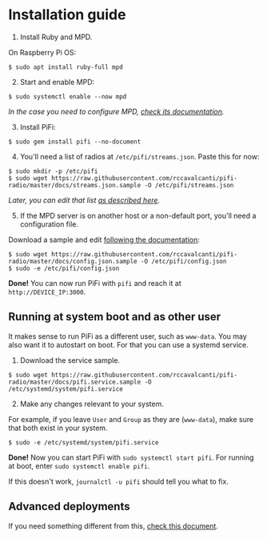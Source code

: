 # Installation guide

1. Install Ruby and MPD.

On Raspberry Pi OS:

```
$ sudo apt install ruby-full mpd
```

2. Start and enable MPD:

```
$ sudo systemctl enable --now mpd
```

_In the case you need to configure MPD, [check its documentation](https://www.musicpd.org/doc/html/user.html#configuration)._

3. Install PiFi:

```
$ sudo gem install pifi --no-document
```

4. You'll need a list of radios at `/etc/pifi/streams.json`. Paste this for now:

```
$ sudo mkdir -p /etc/pifi
$ sudo wget https://raw.githubusercontent.com/rccavalcanti/pifi-radio/master/docs/streams.json.sample -O /etc/pifi/streams.json
```

_Later, you can edit that list [as described here](README.md#list-of-streams)._

5. If the MPD server is on another host or a non-default port, you'll need a configuration file.

Download a sample and edit [following the documentation](README.md#pifi-configuration):

```
$ sudo wget https://raw.githubusercontent.com/rccavalcanti/pifi-radio/master/docs/config.json.sample -O /etc/pifi/config.json
$ sudo -e /etc/pifi/config.json
```

**Done!** You can now run PiFi with `pifi` and reach it at `http://DEVICE_IP:3000`.

## Running at system boot and as other user

It makes sense to run PiFi as a different user, such as `www-data`. You may also want it to autostart on boot. For that you can use a systemd service.

1. Download the service sample.

```
$ sudo wget https://raw.githubusercontent.com/rccavalcanti/pifi-radio/master/docs/pifi.service.sample -O /etc/systemd/system/pifi.service
```

2. Make any changes relevant to your system.

For example, if you leave `User` and `Group` as they are (`www-data`), make sure that both exist in your system.

```
$ sudo -e /etc/systemd/system/pifi.service
```

**Done!** Now you can start PiFi with `sudo systemctl start pifi`. For running at boot, enter `sudo systemctl enable pifi`.

If this doesn't work, `journalctl -u pifi` should tell you what to fix.

## Advanced deployments

If you need something different from this, [check this document](docs/install_tips.md).
